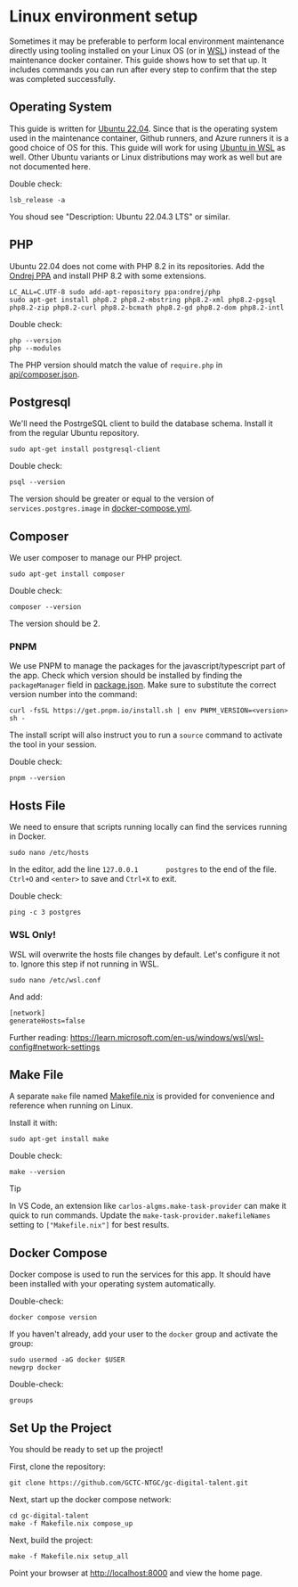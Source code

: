 # Linux environment setup

Sometimes it may be preferable to perform local environment maintenance directly using tooling installed on your Linux OS (or in [WSL](https://learn.microsoft.com/en-us/windows/wsl/about)) instead of the maintenance docker container. This guide shows how to set that up. It includes commands you can run after every step to confirm that the step was completed successfully.

## Operating System

This guide is written for [Ubuntu 22.04](https://releases.ubuntu.com/jammy/). Since that is the operating system used in the maintenance container, Github runners, and Azure runners it is a good choice of OS for this. This guide will work for using [Ubuntu in WSL](https://canonical-ubuntu-wsl.readthedocs-hosted.com/en/latest/guides/install-ubuntu-wsl2/) as well. Other Ubuntu variants or Linux distributions may work as well but are not documented here.

Double check:

```
lsb_release -a
```
You shoud see "Description:    Ubuntu 22.04.3 LTS" or similar.

## PHP

Ubuntu 22.04 does not come with PHP 8.2 in its repositories. Add the [Ondrej PPA](https://launchpad.net/~ondrej/+archive/ubuntu/php/) and install PHP 8.2 with some extensions.

```
LC_ALL=C.UTF-8 sudo add-apt-repository ppa:ondrej/php
sudo apt-get install php8.2 php8.2-mbstring php8.2-xml php8.2-pgsql php8.2-zip php8.2-curl php8.2-bcmath php8.2-gd php8.2-dom php8.2-intl
```

Double check:

```
php --version
php --modules
```

The PHP version should match the value of `require.php` in [api/composer.json](https://github.com/GCTC-NTGC/gc-digital-talent/blob/main/api/composer.json).

## Postgresql

We'll need the PostrgeSQL client to build the database schema. Install it from the regular Ubuntu repository.

```
sudo apt-get install postgresql-client
```

Double check:

```
psql --version
```

The version should be greater or equal to the version of `services.postgres.image` in [docker-compose.yml](https://github.com/GCTC-NTGC/gc-digital-talent/blob/main/docker-compose.yml).

## Composer

We user composer to manage our PHP project.

```
sudo apt-get install composer
```

Double check:

```
composer --version
```

The version should be 2.

### PNPM

We use PNPM to manage the packages for the javascript/typescript part of the app. Check which version should be installed by finding the `packageManager` field in [package.json](https://github.com/GCTC-NTGC/gc-digital-talent/blob/main/package.json).  Make sure to substitute the correct version number into the command:

```
curl -fsSL https://get.pnpm.io/install.sh | env PNPM_VERSION=<version> sh -
```
The install script will also instruct you to run a `source` command to activate the tool in your session.

Double check:

```
pnpm --version
```

## Hosts File

We need to ensure that scripts running locally can find the services running in Docker.

```
sudo nano /etc/hosts
```

In the editor, add the line `127.0.0.1       postgres` to the end of the file. `Ctrl+O` and `<enter>` to save and `Ctrl+X` to exit.

Double check:

```
ping -c 3 postgres
```

### WSL Only!

WSL will overwrite the hosts file changes by default. Let's configure it not to. Ignore this step if not running in WSL.

```
sudo nano /etc/wsl.conf
```

And add:

```
[network]
generateHosts=false
```

Further reading: https://learn.microsoft.com/en-us/windows/wsl/wsl-config#network-settings

## Make File

A separate `make` file named [Makefile.nix](https://github.com/GCTC-NTGC/gc-digital-talent/blob/main/Makefile.nix) is provided for convenience and reference when running on Linux.

Install it with:

```
sudo apt-get install make
```

Double check:
```
make --version
```

> [!TIP]
> In VS Code, an extension like `carlos-algms.make-task-provider` can make it quick to run commands. Update the `make-task-provider.makefileNames` setting to `["Makefile.nix"]` for best results.

## Docker Compose

Docker compose is used to run the services for this app.  It should have been installed with your operating system automatically.

Double-check:
```
docker compose version
```

If you haven't already, add your user to the `docker` group and activate the group:
```
sudo usermod -aG docker $USER
newgrp docker
```

Double-check:
```
groups
```

## Set Up the Project

You should be ready to set up the project!

First, clone the repository:

```
git clone https://github.com/GCTC-NTGC/gc-digital-talent.git
```

Next, start up the docker compose network:

```
cd gc-digital-talent
make -f Makefile.nix compose_up
```

Next, build the project:

```
make -f Makefile.nix setup_all
```

Point your browser at [http://localhost:8000](http://localhost:8000) and view the home page.
